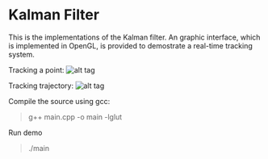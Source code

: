 Kalman Filter
===========
This is the implementations of the Kalman filter. An graphic interface, which is implemented in OpenGL, is provided to demostrate a real-time tracking system.

Tracking a point:
![alt tag](https://raw.githubusercontent.com/yanyanggithub/codesamples/gh-pages/images/tracking_point.gif)


Tracking trajectory:
![alt tag](https://raw.githubusercontent.com/yanyanggithub/codesamples/gh-pages/images/tracking_trajectory.gif)

Compile the source using gcc:
> g++ main.cpp -o main  -lglut

Run demo
> ./main

